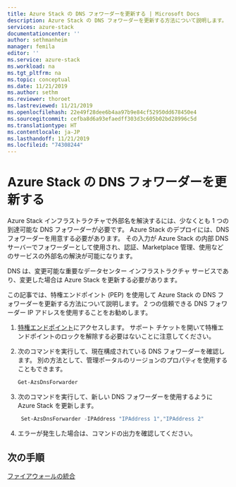 ```yaml
---
title: Azure Stack の DNS フォワーダーを更新する | Microsoft Docs
description: Azure Stack の DNS フォワーダーを更新する方法について説明します。
services: azure-stack
documentationcenter: ''
author: sethmanheim
manager: femila
editor: ''
ms.service: azure-stack
ms.workload: na
ms.tgt_pltfrm: na
ms.topic: conceptual
ms.date: 11/21/2019
ms.author: sethm
ms.reviewer: thoroet
ms.lastreviewed: 11/21/2019
ms.openlocfilehash: 22e49f28dee6b4aa97b9e84cf52950dd678450e4
ms.sourcegitcommit: cefba8d6a93efaedff303d3c605b02bd28996c5d
ms.translationtype: HT
ms.contentlocale: ja-JP
ms.lasthandoff: 11/21/2019
ms.locfileid: "74308244"
---
```

# <a name="update-the-dns-forwarder-in-azure-stack"></a>Azure Stack の DNS フォワーダーを更新する

Azure Stack インフラストラクチャで外部名を解決するには、少なくとも 1 つの到達可能な DNS フォワーダーが必要です。 Azure Stack のデプロイには、DNS フォワーダーを用意する必要があります。 その入力が Azure Stack の内部 DNS サーバーでフォワーダーとして使用され、認証、Marketplace 管理、使用などのサービスの外部名の解決が可能になります。

DNS は、変更可能な重要なデータセンター インフラストラクチャ サービスであり、変更した場合は Azure Stack を更新する必要があります。

この記事では、特権エンドポイント (PEP) を使用して Azure Stack の DNS フォワーダーを更新する方法について説明します。 2 つの信頼できる DNS フォワーダー IP アドレスを使用することをお勧めします。

1. [特権エンドポイント](azure-stack-privileged-endpoint.md)にアクセスします。 サポート チケットを開いて特権エンドポイントのロックを解除する必要はないことに注意してください。

2. 次のコマンドを実行して、現在構成されている DNS フォワーダーを確認します。 別の方法として、管理ポータルのリージョンのプロパティを使用することもできます。

   ```powershell
   Get-AzsDnsForwarder
   ```

3. 次のコマンドを実行して、新しい DNS フォワーダーを使用するように Azure Stack を更新します。

   ```powershell
    Set-AzsDnsForwarder -IPAddress "IPAddress 1","IPAddress 2"
   ```

4. エラーが発生した場合は、コマンドの出力を確認してください。

## <a name="next-steps"></a>次の手順

[ファイアウォールの統合](azure-stack-firewall.md)
